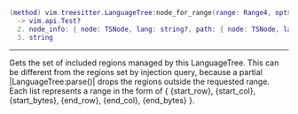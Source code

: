 ```lua
(method) vim.treesitter.LanguageTree:node_for_range(range: Range4, opts?: vim.treesitter.LanguageTree.tree_for_range.Opts)
  -> vim.api.Test?
  2. node_info: { node: TSNode, lang: string?, path: { node: TSNode, lang: string } }?
  3. string
```

---

Gets the set of included regions managed by this LanguageTree. This can be different from the
regions set by injection query, because a partial |LanguageTree:parse()| drops the regions
outside the requested range.
Each list represents a range in the form of
{ {start_row}, {start_col}, {start_bytes}, {end_row}, {end_col}, {end_bytes} }.
